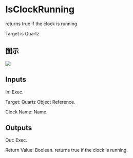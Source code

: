 # IsClockRunning

returns true if the clock is running

Target is Quartz

## 图示

![]($-20221218-20323060.png)

## Inputs

In: Exec.

Target: Quartz Object Reference.

Clock Name: Name.  

## Outputs

Out: Exec.

Return Value: Boolean. returns true if the clock is running.

